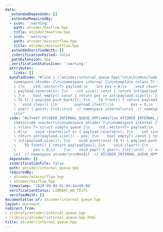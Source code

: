 ```yaml
---
data:
  _extendedDependsOn: []
  _extendedRequiredBy:
  - icon: ':warning:'
    path: atcoder/maxflow.hpp
    title: atcoder/maxflow.hpp
  - icon: ':warning:'
    path: atcoder/mincostflow.hpp
    title: atcoder/mincostflow.hpp
  _extendedVerifiedWith: []
  _isVerificationFailed: false
  _pathExtension: hpp
  _verificationStatusIcon: ':warning:'
  attributes:
    links: []
  bundledCode: "#line 1 \"atcoder/internal_queue.hpp\"\n\n\n\n#include <vector>\n\n\
    namespace atcoder {\n\nnamespace internal {\n\ntemplate <class T> struct simple_queue\
    \ {\n    std::vector<T> payload;\n    int pos = 0;\n    void reserve(int n) {\
    \ payload.reserve(n); }\n    int size() const { return int(payload.size()) - pos;\
    \ }\n    bool empty() const { return pos == int(payload.size()); }\n    void push(const\
    \ T& t) { payload.push_back(t); }\n    T& front() { return payload[pos]; }\n \
    \   void clear() {\n        payload.clear();\n        pos = 0;\n    }\n    void\
    \ pop() { pos++; }\n};\n\n}  // namespace internal\n\n}  // namespace atcoder\n\
    \n\n"
  code: "#ifndef ATCODER_INTERNAL_QUEUE_HPP\n#define ATCODER_INTERNAL_QUEUE_HPP 1\n\
    \n#include <vector>\n\nnamespace atcoder {\n\nnamespace internal {\n\ntemplate\
    \ <class T> struct simple_queue {\n    std::vector<T> payload;\n    int pos =\
    \ 0;\n    void reserve(int n) { payload.reserve(n); }\n    int size() const {\
    \ return int(payload.size()) - pos; }\n    bool empty() const { return pos ==\
    \ int(payload.size()); }\n    void push(const T& t) { payload.push_back(t); }\n\
    \    T& front() { return payload[pos]; }\n    void clear() {\n        payload.clear();\n\
    \        pos = 0;\n    }\n    void pop() { pos++; }\n};\n\n}  // namespace internal\n\
    \n}  // namespace atcoder\n\n#endif  // ATCODER_INTERNAL_QUEUE_HPP\n"
  dependsOn: []
  isVerificationFile: false
  path: atcoder/internal_queue.hpp
  requiredBy:
  - atcoder/mincostflow.hpp
  - atcoder/maxflow.hpp
  timestamp: '2020-09-09 01:04:44+09:00'
  verificationStatus: LIBRARY_NO_TESTS
  verifiedWith: []
documentation_of: atcoder/internal_queue.hpp
layout: document
redirect_from:
- /library/atcoder/internal_queue.hpp
- /library/atcoder/internal_queue.hpp.html
title: atcoder/internal_queue.hpp
---
```

